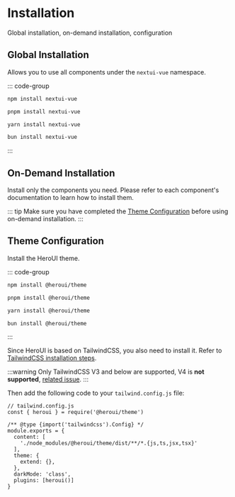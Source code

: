 # Installation
Global installation, on-demand installation, configuration

## Global Installation
Allows you to use all components under the `nextui-vue` namespace.

::: code-group
```bash [npm]
npm install nextui-vue
```
```bash [pnpm]
pnpm install nextui-vue
```
```bash [yarn]
yarn install nextui-vue
```
```bash [bun]
bun install nextui-vue
```
:::

## On-Demand Installation
Install only the components you need. Please refer to each component's documentation to learn how to install them.

::: tip
Make sure you have completed the [Theme Configuration](#theme-configuration) before using on-demand installation.
:::

## Theme Configuration
Install the HeroUI theme.

::: code-group
```bash [npm]
npm install @heroui/theme
```
```bash [pnpm]
pnpm install @heroui/theme
```
```bash [yarn]
yarn install @heroui/theme
```
```bash [bun]
bun install @heroui/theme
```
:::

Since HeroUI is based on TailwindCSS, you also need to install it. Refer to [TailwindCSS installation steps](https://tailwindcss.com/docs/installation).

:::warning
Only TailwindCSS V3 and below are supported, V4 is **not supported**, [related issue](https://github.com/nextui-vue/nextui-vue/issues/27).
:::

Then add the following code to your `tailwind.config.js` file:

```js{2,6,7,8,12,13}
// tailwind.config.js
const { heroui } = require('@heroui/theme')

/** @type {import('tailwindcss').Config} */
module.exports = {
  content: [
    './node_modules/@heroui/theme/dist/**/*.{js,ts,jsx,tsx}'
  ],
  theme: {
    extend: {},
  },
  darkMode: 'class',
  plugins: [heroui()]
}
```
